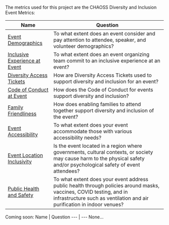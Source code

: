 The metrics used for this project are the CHAOSS Diversity and Inclusion Event Metrics:

Name | Question
--- | ---
[Event Demographics](https://github.com/chaoss/wg-dei/blob/main/focus-areas/event-diversity/event-demographics.md) |  To what extent does an event consider and pay attention to attendee, speaker, and volunteer demographics?
[Inclusive Experience at Event](https://github.com/chaoss/wg-dei/blob/main/focus-areas/event-diversity/inclusive-experience-at-event.md) | To what extent does an event organizing team commit to an inclusive experience at an event?
[Diversity Access Tickets](https://github.com/chaoss/wg-dei/blob/main/focus-areas/event-diversity/diversity-tickets.md)| How are Diversity Access Tickets used to support diversity and inclusion for an event?
[Code of Conduct at Event](https://github.com/chaoss/wg-dei/blob/main/focus-areas/event-diversity/code-of-conduct-at-event.md)| How does the Code of Conduct for events support diversity and inclusion?
[Family Friendliness](https://github.com/chaoss/wg-dei/blob/main/focus-areas/event-diversity/family-friendliness.md) | How does enabling families to attend together support diversity and inclusion of the event?
[Event Accessibility](https://github.com/chaoss/wg-dei/blob/main/focus-areas/event-diversity/event-accessibility.md) | To what extent does your event accommodate those with various accessibility needs?
[Event Location Inclusivity](https://github.com/chaoss/wg-dei/blob/main/focus-areas/event-diversity/event-location-inclusivity.md) | Is the event located in a region where governments, cultural contexts, or society may cause harm to the physical safety and/or psychological safety of event attendees?
[Public Health and Safety](https://github.com/chaoss/wg-dei/blob/main/focus-areas/event-diversity/public-health-and-safety.md) | To what extent does your event address public health through policies around masks, vaccines, COVID testing, and in infrastructure such as ventilation and air purification in indoor venues?

Coming soon: 
Name | Question
--- | ---
None...
